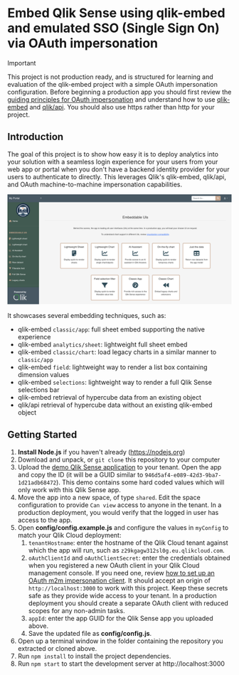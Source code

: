 
# Embed Qlik Sense using qlik-embed and emulated SSO (Single Sign On) via OAuth impersonation

> [!IMPORTANT]
> This project is not production ready, and is structured for learning and evaluation
> of the qlik-embed project with a simple OAuth impersonation configuration.
> Before beginning a production app you should first review the [guiding principles for OAuth impersonation](https://qlik.dev/authenticate/oauth/guiding-principles-oauth-impersonation/)
> and understand how to use [qlik-embed](https://qlik.dev/embed/qlik-embed/) and [qlik/api](https://qlik.dev/toolkits/qlik-api/). You should also use https rather than http
for your project.


## Introduction

The goal of this project is to show how easy it is to deploy analytics into your
solution with a seamless login experience for your users from your web app or portal when you don't have a backend identity provider for your users to authenticate to directly. This leverages Qlik's qlik-embed,
qlik/api, and OAuth machine-to-machine impersonation capabilities.

<img src="src/img/screenshot.png" width="600" alt="Screenshot of resulting embedded application"/>

It showcases several embedding techniques, such as:

- qlik-embed `classic/app`: full sheet embed supporting the native experience
- qlik-embed `analytics/sheet`: lightweight full sheet embed
- qlik-embed `classic/chart`: load legacy charts in a similar manner to `classic/app`
- qlik-embed `field`: lightweight way to render a list box containing dimension values
- qlik-embed `selections`: lightweight way to render a full Qlik Sense selections bar
- qlik-embed retrieval of hypercube data from an existing object
- qlik/api retrieval of hypercube data without an existing qlik-embed object

## Getting Started

1. **Install Node.js** if you haven't already (https://nodejs.org)
1. Download and unpack, or `git clone` this repository to your computer
1. Upload the [demo Qlik Sense application](./qlik_app/Consumer%20Sales.qvf) to your tenant. Open the app and copy the ID (it will be a GUID similar to `946d5af4-e089-42d3-9ba7-1d21adb68472`). This demo contains some hard coded values which will only work with this Qlik Sense app.
1. Move the app into a new space, of type `shared`. Edit the space configuration to provide `Can view` access to anyone in the tenant. In a production deployment, you would verify that the logged in user has access to the app.
1. Open **config/config.example.js** and configure the values in `myConfig` to match your Qlik Cloud deployment:
    1. `tenantHostname`: enter the hostname of the Qlik Cloud tenant against which the app will run, such as `z29kgagw312sl0g.eu.qlikcloud.com`.
    1. `oAuthClientId` and `oAuthClientSecret`: enter the credentials obtained when you registered a new OAuth client in your Qlik Cloud management console. If you need one, review [how to set up an OAuth m2m impersonation client](https://qlik.dev/authenticate/oauth/create-oauth-client-m2m-impersonation/). It should accept an origin of `http://localhost:3000` to work with this project. Keep these secrets
    safe as they provide wide access to your tenant. In a production deployment you
    should create a separate OAuth client with reduced scopes for any non-admin tasks.
    1. `appId`: enter the app GUID for the Qlik Sense app you uploaded above.
    1. Save the updated file as **config/config.js**.
1. Open up a terminal window in the folder containing the repository you extracted or cloned above.
1. Run `npm install` to install the project dependencies.
1. Run `npm start` to start the development server at http://localhost:3000
